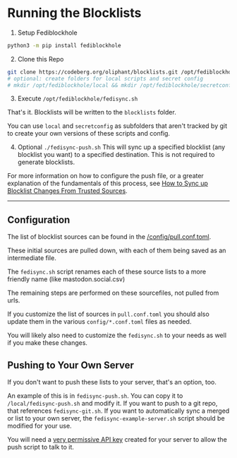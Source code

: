 # Running the Blocklists

1. Setup Fediblockhole
```bash
python3 -m pip install fediblockhole
```

2. Clone this Repo
```bash
git clone https://codeberg.org/oliphant/blocklists.git /opt/fediblockhole
# optional: create folders for local scripts and secret config
# mkdir /opt/fediblockhole/local && mkdir /opt/fediblockhole/secretconfig
```

3. Execute
`/opt/fediblockhole/fedisync.sh`

That's it. Blocklists will be written to the `blocklists` folder.

You can use `local` and `secretconfig` as subfolders that aren't tracked by git to create your own versions of these scripts and config.

4. Optional
`./fedisync-push.sh`
This will sync up a specified blocklist (any blocklist you want) to a specified destination. This is not required to generate blocklists.

For more information on how to configure the push file, or a greater explanation of the fundamentals of this process, see [How to Sync up Blocklist Changes From Trusted Sources](https://writer.oliphant.social/oliphant/how-to-sync-up-blocklist-changes-from-trusted-sources).


---

## Configuration

The list of blocklist sources can be found in the [/config/pull.conf.toml](/oliphant/blocklists/src/branch/main/config/pull.conf.toml).

These initial sources are pulled down, with each of them being saved as an intermediate file.

The `fedisync.sh` script renames each of these source lists to a more friendly name (like mastodon.social.csv)

The remaining steps are performed on these sourcefiles, not pulled from urls.

If you customize the list of sources in `pull.conf.toml` you should also update them in the various `config/*.conf.toml` files as needed.

You will likely also need to customize the `fedisync.sh` to your needs as well if you make these changes.

## Pushing to Your Own Server
If you don't want to push these lists to your server, that's an option, too.

An example of this is in `fedisync-push.sh`. You can copy it to `/local/fedisync-push.sh` and modify it. If you want to push to a git repo, that references `fedisync-git.sh`. If you want to automatically sync a merged or list to your own server, the `fedisync-example-server.sh` script should be modified for your use.

You will need a [very permissive API key](https://writer.oliphant.social/oliphant/how-to-sync-up-blocklist-changes-from-trusted-sources#generate-an-admin-api-token) created for your server to allow the push script to talk to it.
